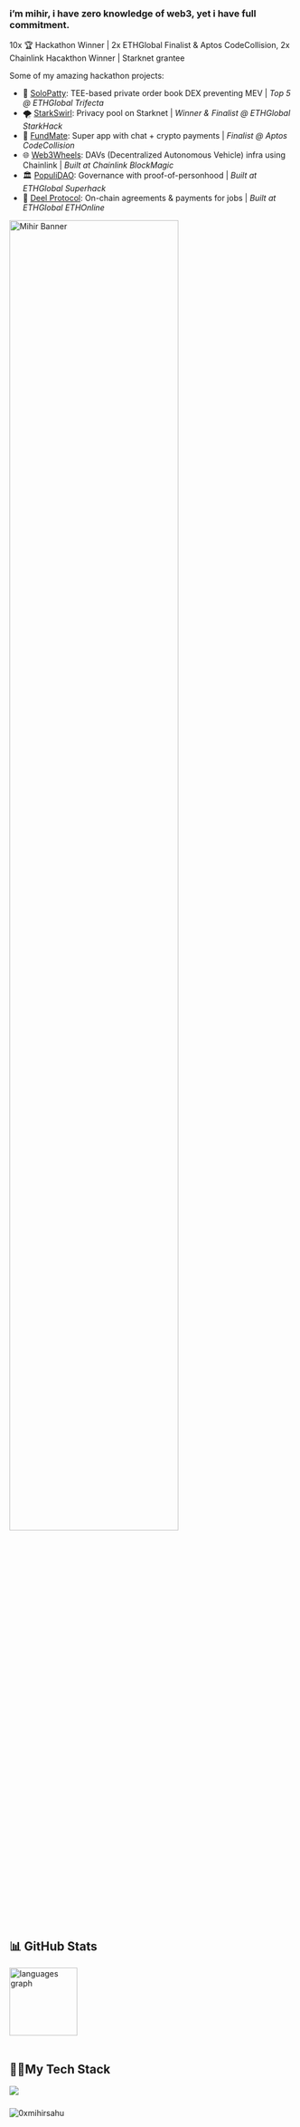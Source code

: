 ### i’m mihir, i have zero knowledge of web3, yet i have full commitment.

10x 🏆 Hackathon Winner | 2x ETHGlobal Finalist & Aptos CodeCollision, 2x Chainlink Hacakthon Winner | Starknet grantee

Some of my amazing hackathon projects:
- 🍔 [SoloPatty](https://ethglobal.com/showcase/solopatty-5ua9t): TEE-based private order book DEX preventing MEV | _Top 5 @ ETHGlobal Trifecta_
- 🌪️ [StarkSwirl](https://ethglobal.com/showcase/starkswirl-vyttm): Privacy pool on Starknet | _Winner & Finalist @ ETHGlobal StarkHack_
- 💸 [FundMate](https://dorahacks.io/buidl/16821): Super app with chat + crypto payments | _Finalist @ Aptos CodeCollision_
- 🌐 [Web3Wheels](https://devpost.com/software/web3wheels): DAVs (Decentralized Autonomous Vehicle) infra using Chainlink | _Built at Chainlink BlockMagic_
- 🏛️ [PopuliDAO](https://ethglobal.com/showcase/populidao-ffbb2): Governance with proof-of-personhood | _Built at ETHGlobal Superhack_
- 🤝 [Deel Protocol](https://ethglobal.com/showcase/deel-protocol-kq19m): On-chain agreements & payments for jobs | _Built at ETHGlobal ETHOnline_

<img src="https://github.com/user-attachments/assets/760f37e1-f027-48bf-8f53-cb4e2f3cc82c" width="77%" alt="Mihir Banner" />

## 📊 GitHub Stats
<div align="left">
  <img src="https://github-readme-stats.vercel.app/api/top-langs/?username=0xmihirsahu&theme=tokyonight&show_icons=true&hide_border=true&layout=compact" height="120" alt="languages graph"  />
</div>
<br>

###
<h2 align="left">👨‍💻My Tech Stack</h2>
<div align="left">
  <img src="https://skillicons.dev/icons?i=js,ts,solidity,rust,cpp,nextjs,nodejs,react,redux,tailwind,prisma,ipfs,graphql,docker" />
</div>

###
<p align="left"> <img src="https://komarev.com/ghpvc/?username=0xmihirsahu&label=Profile%20views&color=0e75b6&style=flat" alt="0xmihirsahu" /> </p>

